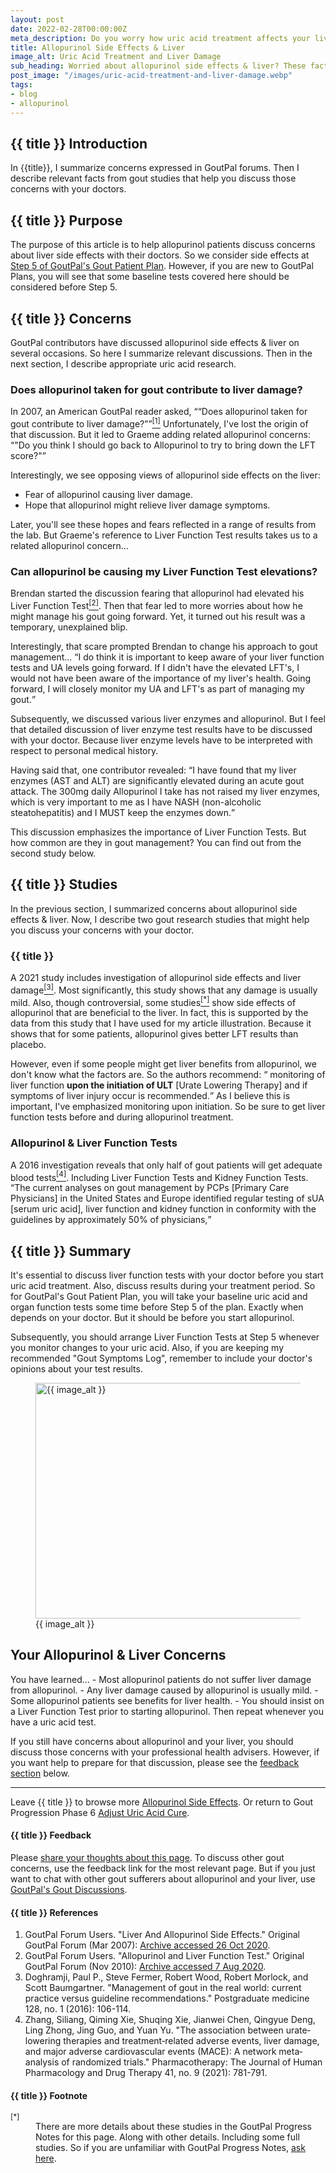 ```yaml
---
layout: post
date: 2022-02-28T00:00:00Z
meta_description: Do you worry how uric acid treatment affects your liver? Read the latest science here. Resolve your concerns about allopurinol side effects on the liver.
title: Allopurinol Side Effects & Liver
image_alt: Uric Acid Treatment and Liver Damage
sub_heading: Worried about allopurinol side effects & liver? These facts help you resolve concerns with your doctor.
post_image: "/images/uric-acid-treatment-and-liver-damage.webp"
tags:
- blog
- allopurinol
---
```


<h2 id="intro">{{ title }} Introduction</h2>
In {{title}}, I summarize concerns expressed in GoutPal forums. Then I describe relevant facts from gout studies that help you discuss those concerns with your doctors.

<h2 id="intent">{{ title }} Purpose</h2>
The purpose of this article is to help allopurinol patients discuss concerns about liver side effects with their doctors. So we consider side effects at <a href="/blog/starting-gout-plans/#am">Step 5 of GoutPal's Gout Patient Plan</a>. However, if you are new to GoutPal Plans, you will see that some baseline tests covered here should be considered before Step 5.

<h2 id="concerns">{{ title }} Concerns</h2>
GoutPal contributors have discussed allopurinol side effects & liver on several occasions. So here I summarize relevant discussions. Then in the next section, I describe appropriate uric acid research.

<h3 id="damage">Does allopurinol taken for gout contribute to liver damage?</h3>
In 2007, an American GoutPal reader asked, <q cite="https://web.archive.org/web/20201026065932/gout-pal.com/allopurinol-side-effects/2007/03/">“Does allopurinol taken for gout contribute to liver damage?”</q><a href="#ref1"><sup>[1]</sup></a>
Unfortunately, I've lost the origin of that discussion. But it led to Graeme adding related allopurinol concerns: <q cite="https://web.archive.org/web/20201026065932/gout-pal.com/allopurinol-side-effects/2007/03/">"Do you think I should go back to Allopurinol to try to bring down the LFT score?"</q>

Interestingly, we see opposing views of allopurinol side effects on the liver:
- Fear of allopurinol causing liver damage.
- Hope that allopurinol might relieve liver damage symptoms.

Later, you'll see these hopes and fears reflected in a range of results from the lab. But Graeme's reference to Liver Function Test results takes us to a related allopurinol concern...

<h3 id="lft">Can allopurinol be causing my Liver Function Test elevations?</h3>
Brendan started the discussion fearing that allopurinol had elevated his Liver Function Test<a href="#ref2"><sup>[2]</sup></a>. Then that fear led to more worries about how he might manage his gout going forward. Yet, it turned out his result was a temporary, unexplained blip.

Interestingly, that scare prompted Brendan to change his approach to gout management...
<q cite="https://web.archive.org/web/20200807161104/https://gout-pal.com/gout-pal-forum/please-help-my-gout/liver-function-test/">I do think it is important to keep aware of your liver function tests and UA levels going forward.  If I didn't have the elevated LFT's, I would not have been aware of the importance of my liver's health.  Going forward, I will closely monitor my UA and LFT's as part of managing my gout.</q>

Subsequently, we discussed various liver enzymes and allopurinol. But I feel that detailed discussion of liver enzyme test results have to be discussed with your doctor. Because liver enzyme levels have to be interpreted with respect to personal medical history.

Having said that, one contributor revealed:
<q cite="https://web.archive.org/web/20200807161104/https://gout-pal.com/gout-pal-forum/please-help-my-gout/liver-function-test/">I have found that my liver enzymes (AST and ALT) are significantly elevated during an acute gout attack. The 300mg daily Allopurinol I take has not raised my liver enzymes, which is very important to me as I have NASH (non-alcoholic steatohepatitis) and I MUST keep the enzymes down.</q>

This discussion emphasizes the importance of Liver Function Tests. But how common are they in gout management? You can find out from the second study below.

<h2 id="facts">{{ title }} Studies</h2>
In the previous section, I summarized concerns about allopurinol side effects & liver. Now, I describe two gout research studies that might help you discuss your concerns with your doctor.

<h3 id="effect">{{ title }}</h3>
A 2021 study includes investigation of allopurinol side effects and liver damage<a href="#ref3"><sup>[3]</sup></a>. Most significantly, this study shows that any damage is usually mild. Also, though controversial, some studies<a href="#fn1"><sup>[*]</sup></a> show side effects of allopurinol that are beneficial to the liver. In fact, this is supported by the data from this study that I have used for my article illustration. Because it shows that for some patients, allopurinol gives better LFT results than placebo. 

However, even if some people might get liver benefits from allopurinol, we don't know what the factors are. So the authors recommend:
<q cite="https://doi.org/10.1002/phar.2609"> monitoring of liver function <b>upon the initiation of ULT</b> [Urate Lowering Therapy] and if symptoms of liver injury occur is recommended.</q> As I believe this is important, I've emphasized monitoring upon initiation. So be sure to get liver function tests before and during allopurinol treatment.

<h3 id="test">Allopurinol & Liver Function Tests</h3>
A 2016 investigation reveals that only half of gout patients will get adequate blood tests<a href="#ref4"><sup>[4]</sup></a>. Including Liver Function Tests and Kidney Function Tests.
<q cite="http://dx.doi.org/10.1080/00325481.2016.1114878">The current analyses on gout management by PCPs [Primary Care Physicians] in the United States and Europe identified regular testing of sUA [serum uric acid], liver function and kidney function in conformity with the guidelines by approximately 50% of physicians,</q>

<h2 id="summary">{{ title }} Summary</h2>
It's essential to discuss liver function tests with your doctor before you start uric acid treatment. Also, discuss results during your treatment period. So for GoutPal's Gout Patient Plan, you will take your baseline uric acid and organ function tests some time before Step 5 of the plan. Exactly when depends on your doctor. But it should be before you start allopurinol.  

Subsequently, you should arrange Liver Function Tests at Step 5 whenever you monitor changes to your uric acid. Also, if you are keeping my recommended "Gout Symptoms Log", remember to include your doctor's opinions about your test results.

<figure id="image" class="inner">
<img src="{{ post_image }}" alt="{{ image_alt }}"  width="610" height="377">
  <figcaption>{{ image_alt }}</figcaption>
</figure>

<h2 id="next">Your Allopurinol & Liver Concerns</h2>
You have learned...
- Most allopurinol patients do not suffer liver damage from allopurinol.
- Any liver damage caused by allopurinol is usually mild.
- Some allopurinol patients see benefits for liver health.
- You should insist on a Liver Function Test prior to starting allopurinol. Then repeat whenever you have a uric acid test.

If you still have concerns about allopurinol and your liver, you should discuss those concerns with your professional health advisers. However, if you want help to prepare for that discussion, please see the <a href="#feedback">feedback section</a> below.
<hr />

Leave {{ title }} to browse more <a href="/allopurinol/allopurinol-side-effects/">Allopurinol Side Effects</a>. Or return to Gout Progression Phase 6 <a href="/blog/adjust-uric-acid-cure/">Adjust Uric Acid Cure</a>.

<h4 id="feedback">{{ title }} Feedback</h4>
Please <a href="{{ site.social_links.github }}issues/26">share your thoughts about this page</a>. To discuss other gout concerns, use the feedback link for the most relevant page. But if you just want to chat with other gout sufferers about allopurinol and your liver, use <a href="{{ site.social_links.github }}discussions">GoutPal's Gout Discussions</a>.

<h4 id="refs">{{ title }} References</h4>
<ol>
	<li id="ref1">GoutPal Forum Users. "Liver And Allopurinol Side Effects." Original GoutPal Forum (Mar 2007): <a href="https://web.archive.org/web/20201026065932/gout-pal.com/allopurinol-side-effects/2007/03/"> Archive accessed 26 Oct 2020</a>.</li>
	<li id="ref2">GoutPal Forum Users. "Allopurinol and Liver Function Test." Original GoutPal Forum (Nov 2010): <a href="https://web.archive.org/web/20200807161104/https://gout-pal.com/gout-pal-forum/please-help-my-gout/liver-function-test/">Archive accessed 7 Aug 2020</a>.</li>
	<li id="ref3">Doghramji, Paul P., Steve Fermer, Robert Wood, Robert Morlock, and Scott Baumgartner. "Management of gout in the real world: current practice versus guideline recommendations." Postgraduate medicine 128, no. 1 (2016): 106-114.</li>
	<li id="ref4">Zhang, Siliang, Qiming Xie, Shuqing Xie, Jianwei Chen, Qingyue Deng, Ling Zhong, Jing Guo, and Yuan Yu. "The association between urate‐lowering therapies and treatment‐related adverse events, liver damage, and major adverse cardiovascular events (MACE): A network meta‐analysis of randomized trials." Pharmacotherapy: The Journal of Human Pharmacology and Drug Therapy 41, no. 9 (2021): 781-791.</li>
</ol>

<h4 id="footnote">{{ title }} Footnote</h4>
<dl>
<dt id="fn1"><sup>[*]</sup></dt><dd>There are more details about these studies in the GoutPal Progress Notes for this page. Along with other details. Including some full studies. So if you are unfamiliar with GoutPal Progress Notes, <a href="https://github.com/kct2020/goutpal-com-skeleventy/issues/9">ask here</a>.</dd>
</dl>
